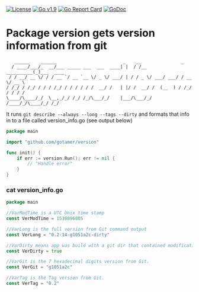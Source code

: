 [![License](https://img.shields.io/badge/license-MIT-blue.svg)](https://opensource.org/licenses/MIT)
[![Go v1.9](https://img.shields.io/badge/Go-v1.9-green.svg)](http://golang.org)
[![Go Report Card](https://goreportcard.com/badge/bitbucket.org/gotamer/version)](https://goreportcard.com/report/github.com/gotamer/version)
[![GoDoc](https://godoc.org/github.com/gotamer/version?status.svg)](https://godoc.org/github.com/gotamer/version)


# Package version gets version information from git

```
   ______    ______                         _    __               _           
  / ____/___/_  __/___ _____ ___  ___  ____| |  / /__  __________(_)___  ____ 
 / / __/ __ \/ / / __ `/ __ `__ \/ _ \/ ___/ | / / _ \/ ___/ ___/ / __ \/ __ \
/ /_/ / /_/ / / / /_/ / / / / / /  __/ /   | |/ /  __/ /  (__  ) / /_/ / / / /
\____/\____/_/  \__,_/_/ /_/ /_/\___/_/    |___/\___/_/  /____/_/\____/_/ /_/ 

```

It runs `git describe --always --long --tags --dirty` and formats that info in to a file called version_info.go (see output below)

```go
package main

import "github.com/gotamer/version"

func init() {
	if err := version.Run(); err != nil {
		// "Handle error"
	}
}
```

### cat version_info.go

```go
package main

//VarModTime is a UTC Unix time stamp
const VerModTime = 1530896805

//VarLong is the full version from Git command output
const VerLong = "0.2-14-g1051a2c-dirty"

//VarDirty means app was build with a git dir that contained modifications which had not been committed.
const VerDirty = true

//VarGit is the 7 hexadecimal digits version from Git.
const VerGit = "g1051a2c"

//VarTag is the Tag version from Git.
const VerTag = "0.2"

```
